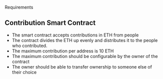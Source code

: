 Requirements

## Contribution Smart Contract

- The smart contract accepts contributions in ETH from people
- The contract divides the ETH up evenly and distributes it to the people who contributed.
- The maximum contribution per address is 10 ETH
- The maximum contribution should be configurable by the owner of the contract
- The owner should be able to transfer ownership to someone else of their choice

